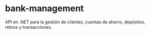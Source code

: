 # bank-management
API en .NET para la gestión de clientes, cuentas de ahorro, depósitos, retiros y transacciones. 
